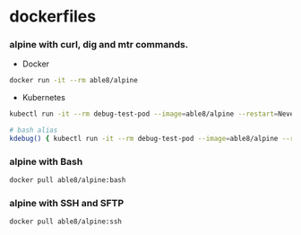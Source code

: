 # dockerfiles

### alpine with curl, dig and mtr commands.

- Docker

```bash
docker run -it --rm able8/alpine
```

- Kubernetes

```bash
kubectl run -it --rm debug-test-pod --image=able8/alpine --restart=Never

# bash alias
kdebug() { kubectl run -it --rm debug-test-pod --image=able8/alpine --restart=Never }
```

### alpine with Bash 

```bash
docker pull able8/alpine:bash
```

### alpine with SSH and SFTP

```bash
docker pull able8/alpine:ssh
```


